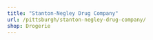 ```yaml
---
title: "Stanton-Negley Drug Company"
url: /pittsburgh/stanton-negley-drug-company/
shop: Drogerie
---
```

